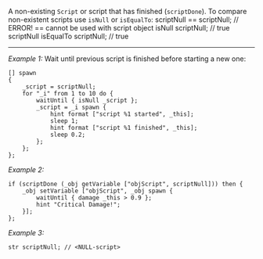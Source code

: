 A non-existing `Script` or script that has finished (`scriptDone`). To compare non-existent scripts use `isNull` or `isEqualTo`:
<sqf>
scriptNull == scriptNull;			// ERROR! == cannot be used with script object
isNull scriptNull;					// true
scriptNull isEqualTo scriptNull;	// true
</sqf>


---
*Example 1:*
Wait until previous script is finished before starting a new one:

```sqf
[] spawn
{
	_script = scriptNull;
	for "_i" from 1 to 10 do {
		waitUntil { isNull _script };
		_script = _i spawn {
			hint format ["script %1 started", _this];
			sleep 1;
			hint format ["script %1 finished", _this];
			sleep 0.2;
		};
	};
};
```

*Example 2:*
```sqf
if (scriptDone (_obj getVariable ["objScript", scriptNull])) then {
	_obj setVariable ["objScript", _obj spawn {
		waitUntil { damage _this > 0.9 };
		hint "Critical Damage!";
	}];
};
```

*Example 3:*
```sqf
str scriptNull; // <NULL-script>
```